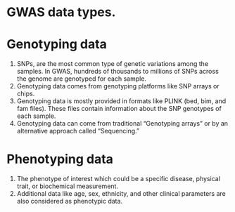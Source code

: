 # GWAS data types.

# Genotyping data
1.	SNPs, are the most common type of genetic variations among the samples. In GWAS, hundreds of thousands to millions of SNPs across the genome are genotyped for each sample.
2.	Genotyping data comes from genotyping platforms like SNP arrays or chips.
3.	Genotyping data is mostly provided in formats like PLINK (bed, bim, and fam files). These files contain information about the SNP genotypes of each sample. 
4.	Genotyping data can come from traditional “Genotyping arrays” or by an alternative approach called “Sequencing.” 

                                                                
# Phenotyping data
1.	The phenotype of interest which could be a specific disease, physical trait, or biochemical measurement.
2.	Additional data like age, sex, ethnicity, and other clinical parameters are also considered as phenotypic data. 
